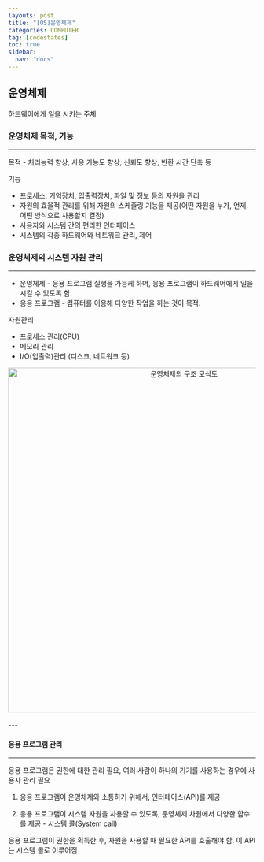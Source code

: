 ```yaml
---
layouts: post
title: "[OS]운영체제"
categories: COMPUTER
tag: [codestates]
toc: true
sidebar:
  nav: "docs"
---
```


## 운영체제

하드웨어에게 일을 시키는 주체

### 운영체제 목적, 기능

---

목적 - 처리능력 향상, 사용 가능도 향상, 신뢰도 향상, 반환 시간 단축 등

기능

- 프로세스, 기억장치, 입출력장치, 파일 및 정보 등의 자원을 관리
- 자원의 효율적 관리를 위해 자원의 스케줄링 기능을 제공(어떤 자원을 누가, 언제, 어떤 방식으로 사용할지 결정)
- 사용자와 시스템 간의 편리한 인터페이스
- 시스템의 각종 하드웨어와 네트워크 관리, 제어

### 운영체제의 시스템 자원 관리

---

- 운영체제 - 응용 프로그램 실행을 가능케 하며, 응용 프로그램이 하드웨어에게 일을 시킬 수 있도록 함.
- 응용 프로그램 - 컴퓨터를 이용해 다양한 작업을 하는 것이 목적.

자원관리

- 프로세스 관리(CPU)
- 메모리 관리
- I/O(입출력)관리 (디스크, 네트워크 등)

<html>
    <div style ="text-align:center">
        <img src= "https://s3.ap-northeast-2.amazonaws.com/urclass-images/gvbgVNm2c-1623898838790.png" alt="운영체제의 구조 모식도" width="700" height="700">
    </div>
</html><br/>
---

#### 응용 프로그램 관리

---

응용 프로그램은 권한에 대한 관리 필요, 여러 사람이 하나의 기기를 사용하는 경우에 사용자 관리 필요

1. 응용 프로그램이 운영체제와 소통하기 위해서, 인터페이스(API)를 제공

2. 응용 프로그램이 시스템 자원을 사용할 수 있도록, 운영체제 차원에서 다양한 함수를 제공 - 시스템 콜(System call)

응용 프로그램이 권한을 획득한 후, 자원을 사용할 때 필요한 API를 호출해야 함. 이 API는 시스템 콜로 이루어짐
